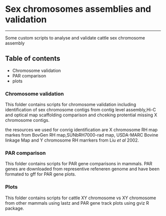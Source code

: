 # Sex chromosomes assemblies and validation
---

Some custom scripts to analyse and validate cattle sex chromosome assembly

## Table of contents
* Chromosome validation
* PAR comparison
* plots

### Chromosome validation

This folder contains scripts for chromosome validation including
identification of sex chromosome contigs from contig level
assembly,Hi-C and optical map scaffolding comparison and chceking
protential missing X chromosome contigs.

the resources we used for conrig identification are X chromosome RH
map markes from BovGen RH map,SUNbRH7000-rad map, USDA-MARC Bovine
linkage Map and Y chromosome RH marrkers from Liu <em>et al</em> 2002.

### PAR comparison

This folder contains scripts for PAR gene comparisons in mammals. PAR
genes are downloaded from representive refeneren genome  and have been
formated to gff  for PAR gene plots. 

### Plots

This folder contains scripts for cattle XY chromosome vs  XY chromosome
from other mammals using lastz and PAR gene track plots using gviz R package. 
